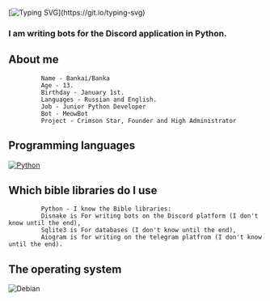 [![Typing SVG](https://readme-typing-svg.herokuapp.com?color=%e292ee&lines=Hi!+My+name+is+Bankai+or+Banka!)](https://git.io/typing-svg)

### I am writing bots for the Discord application in Python.

## About me
             Name - Bankai/Banka
             Age - 13.
             Birthday - January 1st.
             Languages - Russian and English.
             Job - Junior Python Developer
             Bot - MeowBot
             Project - Crimson Star, Founder and High Administrator


## Programming languages
  [![Python](https://img.shields.io/badge/python-3670A0?style=for-the-badge&logo=python&logoColor=ffdd54)](https://www.python.org/)

## Which bible libraries do I use
             Python - I know the Bible libraries:
             Disnake is For writing bots on the Discord platform (I don't know until the end),
             Sqlite3 is For databases (I don't know until the end),
             Aiogram is for writing on the telegram platfrom (I don't know until the end).
## The operating system
  ![Debian](https://img.shields.io/badge/Debian-D70A53?style=for-the-badge&logo=debian&logoColor=white)
